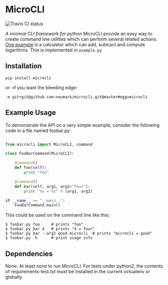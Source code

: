 MicroCLI
==========
![Travis CI status](https://travis-ci.org/neumark/microcli.svg)

*A minimal CLI framework for python*
MicroCLI provide an easy way to create command line utilities
which can perform several related actions. [One example](https://github.com/neumark/microcli/blob/master/example.py) is a calculator which can add, subtract and 
compute logarithms. This is implemented in ```example.py```

Installation
---

```
pip install microcli
```

or -if you want the bleeding edge-

```
-e git+git@github.com:neumark/microcli.git@master#egg=microcli

```

Example Usage
---
To demonstrate the API on a very simple example, consider
the following code in a file named foobar.py:

```python

from microcli import MicroCLI, command

class FooBarCommand(MicroCLI):

    @command()
    def foo(self):
        print "foo"

    @command()
    def bar(self, arg1, arg2="four"):
        print "%s = %s" % (arg1, arg2)

if __name__ == "__main__":
    FooBarCommand.main()
```

This could be used on the command line like this:

```
$ foobar.py foo     # prints "foo"
$ foobar.py bar 4   # prints "4 = four"
$ foobar.py bar --arg2 good microcli  # prints "microcli = good"
$ foobar.py -h      # print usage info
```

Dependencies
---
None. At least none to run MicroCLI. For tests under python2, the contents of requirements-test.txt must be installed in the current virtualenv or globally.
